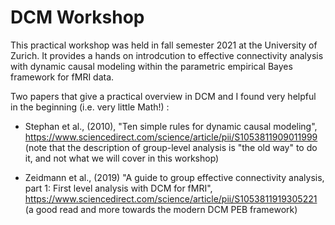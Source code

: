 # DCM Workshop

This practical workshop was held in fall semester 2021 at the University of Zurich. 
It provides a hands on introdcution to effective connectivity analysis with dynamic causal modeling within the parametric empirical Bayes framework for fMRI data.


Two papers that give a practical overview in DCM and I found very helpful in the beginning (i.e. very little Math!) :

* Stephan et al., (2010), "Ten simple rules for dynamic causal modeling", https://www.sciencedirect.com/science/article/pii/S1053811909011999 (note that the description of group-level analysis is "the old way" to do it, and not what we will cover in this workshop)

* Zeidmann et al., (2019) "A guide to group effective connectivity analysis, part 1: First level analysis with DCM for fMRI", https://www.sciencedirect.com/science/article/pii/S1053811919305221 (a good read and more towards the modern DCM PEB framework)



